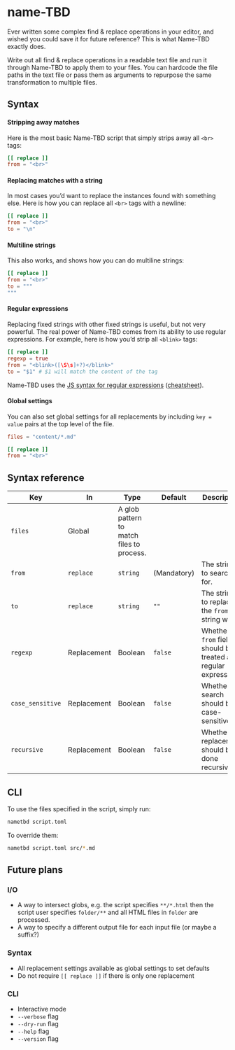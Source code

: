 # name-TBD

Ever written some complex find & replace operations in your editor, and wished you could save it for future reference?
This is what Name-TBD exactly does.

Write out all find & replace operations in a readable text file and run it through Name-TBD to apply them to your files.
You can hardcode the file paths in the text file or pass them as arguments to repurpose the same transformation to multiple files.

## Syntax

#### Stripping away matches

Here is the most basic Name-TBD script that simply strips away all `<br>` tags:

```toml
[[ replace ]]
from = "<br>"
```

#### Replacing matches with a string

In most cases you’d want to replace the instances found with something else.
Here is how you can replace all `<br>` tags with a newline:

```toml
[[ replace ]]
from = "<br>"
to = "\n"
```

#### Multiline strings

This also works, and shows how you can do multiline strings:

```toml
[[ replace ]]
from = "<br>"
to = """
"""
```

#### Regular expressions

Replacing fixed strings with other fixed strings is useful, but not very powerful.
The real power of Name-TBD comes from its ability to use regular expressions.
For example, here is how you’d strip all `<blink>` tags:

```toml
[[ replace ]]
regexp = true
from = "<blink>([\S\s]+?)</blink>"
to = "$1" # $1 will match the content of the tag
```

Name-TBD uses the [JS syntax for regular expressions](https://developer.mozilla.org/en-US/docs/Web/JavaScript/Guide/Regular_expressions) ([cheatsheet](https://developer.mozilla.org/en-US/docs/Web/JavaScript/Guide/Regular_expressions/Cheatsheet)).

#### Global settings

You can also set global settings for all replacements by including `key = value` pairs at the top level of the file.

```toml
files = "content/*.md"

[[ replace ]]
from = "<br>"
```

## Syntax reference

| Key | In | Type | Default | Description |
| --- | -- | ---- | ------- | ----------- |
| `files` | Global | A glob pattern to match files to process. |
| `from` | `replace` | `string` | (Mandatory) | The string to search for. |
| `to` | `replace` | `string` | `""` | The string to replace the `from` string with. |
| `regexp` | Replacement | Boolean | `false` | Whether the `from` field should be treated as a regular expression. |
| `case_sensitive` | Replacement | Boolean | `false` | Whether the search should be case-sensitive. |
| `recursive` | Replacement | Boolean | `false` | Whether the replacement should be done recursively. |

## CLI

To use the files specified in the script, simply run:

```bash
nametbd script.toml
```

To override them:

```bash
nametbd script.toml src/*.md
```

## Future plans

### I/O

- A way to intersect globs, e.g. the script specifies `**/*.html` then the script user specifies `folder/**` and all HTML files in `folder` are processed.
- A way to specify a different output file for each input file (or maybe a suffix?)

### Syntax

- All replacement settings available as global settings to set defaults
- Do not require `[[ replace ]]` if there is only one replacement

### CLI

- Interactive mode
- `--verbose` flag
- `--dry-run` flag
- `--help` flag
- `--version` flag

